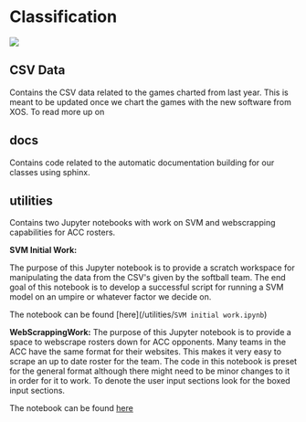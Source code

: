 # Classification

![](https://miro.medium.com/max/546/1*_Z7oVdxVhSrqyV3p5S7OpA.jpeg)

## CSV Data
Contains the CSV data related to the games charted from last year. This is meant to be updated once we chart the games with the new software from XOS. To read more up on 


## docs
Contains code related to the automatic documentation building for our classes using sphinx.


## utilities
Contains two Jupyter notebooks with work on SVM and webscrapping capabilities for ACC rosters.



**SVM Initial Work:**

The purpose of this Jupyter notebook is to provide a scratch workspace for manipulating the data from the CSV's given by the softball team. The end goal of this notebook is to develop a successful script for running a SVM model on an umpire or whatever factor we decide on.

The notebook can be found [here](/utilities/`SVM initial work.ipynb`)

**WebScrappingWork:**
The purpose of this Jupyter notebook is to provide a space to webscrape rosters down for ACC opponents. Many teams in the ACC have the same format for their websites. This makes it very easy to scrape an up to date roster for the team. The code in this notebook is preset for the general format although there might need to be minor changes to it in order for it to work. To denote the user input sections look for the boxed input sections.

The notebook can be found [here](/utilities/WebScrappingWork.ipynb)
